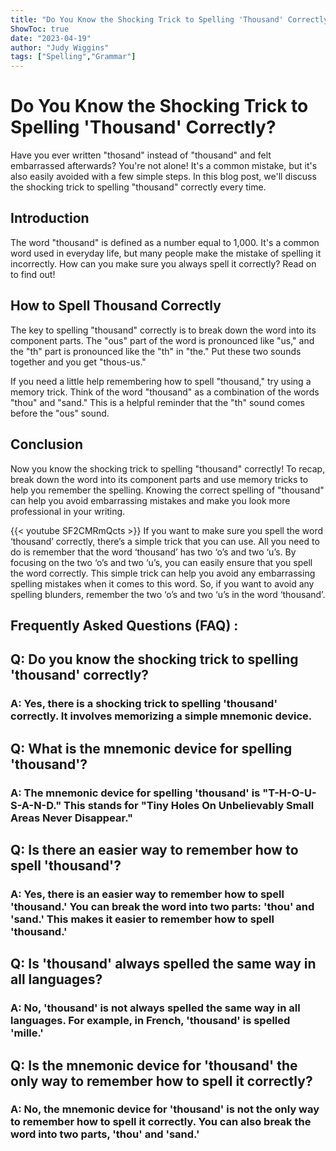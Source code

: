 ```yaml
---
title: "Do You Know the Shocking Trick to Spelling 'Thousand' Correctly?"
ShowToc: true 
date: "2023-04-19"
author: "Judy Wiggins" 
tags: ["Spelling","Grammar"]
---
```

# Do You Know the Shocking Trick to Spelling 'Thousand' Correctly?

Have you ever written "thosand" instead of "thousand" and felt embarrassed afterwards? You're not alone! It's a common mistake, but it's also easily avoided with a few simple steps. In this blog post, we'll discuss the shocking trick to spelling "thousand" correctly every time.

## Introduction 

The word "thousand" is defined as a number equal to 1,000. It's a common word used in everyday life, but many people make the mistake of spelling it incorrectly. How can you make sure you always spell it correctly? Read on to find out!

## How to Spell Thousand Correctly 

The key to spelling "thousand" correctly is to break down the word into its component parts. The "ous" part of the word is pronounced like "us," and the "th" part is pronounced like the "th" in "the." Put these two sounds together and you get "thous-us."

If you need a little help remembering how to spell "thousand," try using a memory trick. Think of the word "thousand" as a combination of the words "thou" and "sand." This is a helpful reminder that the "th" sound comes before the "ous" sound.

## Conclusion 

Now you know the shocking trick to spelling "thousand" correctly! To recap, break down the word into its component parts and use memory tricks to help you remember the spelling. Knowing the correct spelling of "thousand" can help you avoid embarrassing mistakes and make you look more professional in your writing.

{{< youtube SF2CMRmQcts >}} 
If you want to make sure you spell the word ‘thousand’ correctly, there’s a simple trick that you can use. All you need to do is remember that the word ‘thousand’ has two ‘o’s and two ‘u’s. By focusing on the two ‘o’s and two ‘u’s, you can easily ensure that you spell the word correctly. This simple trick can help you avoid any embarrassing spelling mistakes when it comes to this word. So, if you want to avoid any spelling blunders, remember the two ‘o’s and two ‘u’s in the word ‘thousand’.

## Frequently Asked Questions (FAQ) :
<h2>Q: Do you know the shocking trick to spelling 'thousand' correctly?</h2>

<h3>A: Yes, there is a shocking trick to spelling 'thousand' correctly. It involves memorizing a simple mnemonic device.</h3>

<h2>Q: What is the mnemonic device for spelling 'thousand'?</h2>

<h3>A: The mnemonic device for spelling 'thousand' is "T-H-O-U-S-A-N-D." This stands for "Tiny Holes On Unbelievably Small Areas Never Disappear."</h3>

<h2>Q: Is there an easier way to remember how to spell 'thousand'?</h2>

<h3>A: Yes, there is an easier way to remember how to spell 'thousand.' You can break the word into two parts: 'thou' and 'sand.' This makes it easier to remember how to spell 'thousand.'</h3>

<h2>Q: Is 'thousand' always spelled the same way in all languages?</h2>

<h3>A: No, 'thousand' is not always spelled the same way in all languages. For example, in French, 'thousand' is spelled 'mille.'</h3>

<h2>Q: Is the mnemonic device for 'thousand' the only way to remember how to spell it correctly?</h2>

<h3>A: No, the mnemonic device for 'thousand' is not the only way to remember how to spell it correctly. You can also break the word into two parts, 'thou' and 'sand.'</h3>





